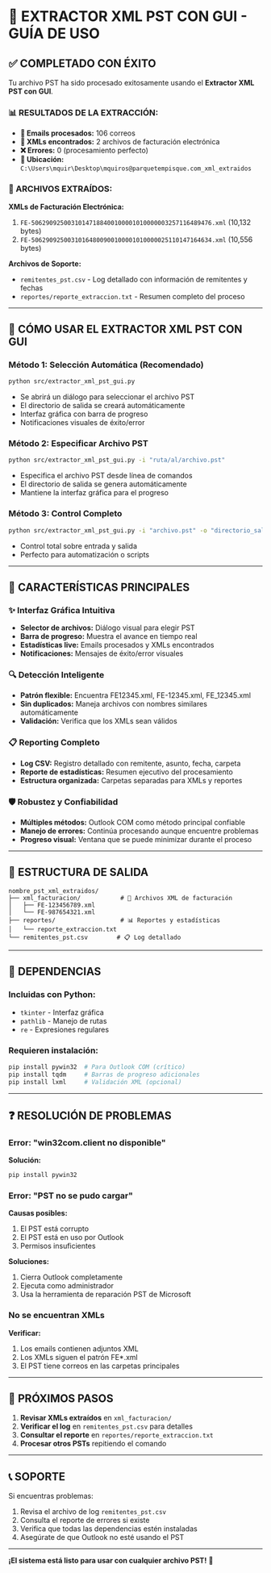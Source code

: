 # 🧾 EXTRACTOR XML PST CON GUI - GUÍA DE USO

## ✅ COMPLETADO CON ÉXITO

Tu archivo PST ha sido procesado exitosamente usando el **Extractor XML PST con GUI**.

### 📊 RESULTADOS DE LA EXTRACCIÓN:

- **📧 Emails procesados:** 106 correos
- **📄 XMLs encontrados:** 2 archivos de facturación electrónica
- **❌ Errores:** 0 (procesamiento perfecto)
- **📁 Ubicación:** `C:\Users\mquir\Desktop\mquiros@parquetempisque.com_xml_extraidos`

### 📂 ARCHIVOS EXTRAÍDOS:

**XMLs de Facturación Electrónica:**
1. `FE-50629092500310147188400100001010000003257116489476.xml` (10,132 bytes)
2. `FE-50629092500310164800900100001010000025110147164634.xml` (10,556 bytes)

**Archivos de Soporte:**
- `remitentes_pst.csv` - Log detallado con información de remitentes y fechas
- `reportes/reporte_extraccion.txt` - Resumen completo del proceso

---

## 🚀 CÓMO USAR EL EXTRACTOR XML PST CON GUI

### Método 1: Selección Automática (Recomendado)
```bash
python src/extractor_xml_pst_gui.py
```
- Se abrirá un diálogo para seleccionar el archivo PST
- El directorio de salida se creará automáticamente
- Interfaz gráfica con barra de progreso
- Notificaciones visuales de éxito/error

### Método 2: Especificar Archivo PST
```bash
python src/extractor_xml_pst_gui.py -i "ruta/al/archivo.pst"
```
- Especifica el archivo PST desde línea de comandos
- El directorio de salida se genera automáticamente
- Mantiene la interfaz gráfica para el progreso

### Método 3: Control Completo
```bash
python src/extractor_xml_pst_gui.py -i "archivo.pst" -o "directorio_salida"
```
- Control total sobre entrada y salida
- Perfecto para automatización o scripts

---

## 🎯 CARACTERÍSTICAS PRINCIPALES

### ✨ Interfaz Gráfica Intuitiva
- **Selector de archivos:** Diálogo visual para elegir PST
- **Barra de progreso:** Muestra el avance en tiempo real
- **Estadísticas live:** Emails procesados y XMLs encontrados
- **Notificaciones:** Mensajes de éxito/error visuales

### 🔍 Detección Inteligente
- **Patrón flexible:** Encuentra FE12345.xml, FE-12345.xml, FE_12345.xml
- **Sin duplicados:** Maneja archivos con nombres similares automáticamente
- **Validación:** Verifica que los XMLs sean válidos

### 📋 Reporting Completo
- **Log CSV:** Registro detallado con remitente, asunto, fecha, carpeta
- **Reporte de estadísticas:** Resumen ejecutivo del procesamiento
- **Estructura organizada:** Carpetas separadas para XMLs y reportes

### 🛡️ Robustez y Confiabilidad
- **Múltiples métodos:** Outlook COM como método principal confiable
- **Manejo de errores:** Continúa procesando aunque encuentre problemas
- **Progreso visual:** Ventana que se puede minimizar durante el proceso

---

## 📁 ESTRUCTURA DE SALIDA

```
nombre_pst_xml_extraidos/
├── xml_facturacion/           # 📄 Archivos XML de facturación
│   ├── FE-123456789.xml
│   └── FE-987654321.xml
├── reportes/                  # 📊 Reportes y estadísticas
│   └── reporte_extraccion.txt
└── remitentes_pst.csv        # 📋 Log detallado
```

---

## 🔧 DEPENDENCIAS

### Incluidas con Python:
- `tkinter` - Interfaz gráfica
- `pathlib` - Manejo de rutas
- `re` - Expresiones regulares

### Requieren instalación:
```bash
pip install pywin32  # Para Outlook COM (crítico)
pip install tqdm     # Barras de progreso adicionales
pip install lxml     # Validación XML (opcional)
```

---

## ❓ RESOLUCIÓN DE PROBLEMAS

### Error: "win32com.client no disponible"
**Solución:**
```bash
pip install pywin32
```

### Error: "PST no se pudo cargar"
**Causas posibles:**
1. El PST está corrupto
2. El PST está en uso por Outlook
3. Permisos insuficientes

**Soluciones:**
1. Cierra Outlook completamente
2. Ejecuta como administrador
3. Usa la herramienta de reparación PST de Microsoft

### No se encuentran XMLs
**Verificar:**
1. Los emails contienen adjuntos XML
2. Los XMLs siguen el patrón FE*.xml
3. El PST tiene correos en las carpetas principales

---

## 🎉 PRÓXIMOS PASOS

1. **Revisar XMLs extraídos** en `xml_facturacion/`
2. **Verificar el log** en `remitentes_pst.csv` para detalles
3. **Consultar el reporte** en `reportes/reporte_extraccion.txt`
4. **Procesar otros PSTs** repitiendo el comando

---

## 📞 SOPORTE

Si encuentras problemas:
1. Revisa el archivo de log `remitentes_pst.csv`
2. Consulta el reporte de errores si existe
3. Verifica que todas las dependencias estén instaladas
4. Asegúrate de que Outlook no esté usando el PST

---

**¡El sistema está listo para usar con cualquier archivo PST!** 🎯